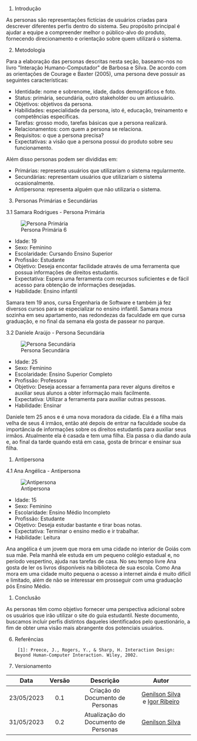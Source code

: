 1. Introdução

As personas são representações fictícias de usuários criadas para descrever diferentes perfis dentro do sistema. Seu propósito principal é ajudar a equipe a compreender melhor o público-alvo do produto, fornecendo direcionamento e orientação sobre quem utilizará o sistema.

2. Metodologia

Para a elaboração das personas descritas nesta seção, baseamo-nos no livro "Interação Humano-Computador" de Barbosa e Silva. De acordo com as orientações de Courage e Baxter (2005), uma persona deve possuir as seguintes características:

- Identidade: nome e sobrenome, idade, dados demográficos e foto.
- Status: primária, secundária, outro stakeholder ou um antiusuário.
- Objetivos: objetivos da persona.
- Habilidades: especialidade da persona, isto é, educação, treinamento e competências específicas.
- Tarefas: grosso modo, tarefas básicas que a persona realizará.
- Relacionamentos: com quem a persona se relaciona.
- Requisitos: o que a persona precisa?
- Expectativas: a visão que a persona possui do produto sobre seu funcionamento.

Além disso personas podem ser divididas em:

- Primárias: representa usuários que utilizariam o sistema regularmente.
- Secundárias: representam usuários que utilizariam o sistema ocasionalmente.
- Antipersona: representa alguém que não utilizaria o sistema.

3. Personas Primárias e Secundárias

3.1 Samara Rodrigues - Persona Primária

<figure>
  <img src="assets/PersonaPrimaria.jpg" alt="Persona Primária">
  <figcaption>Persona Primária 6</figcaption>
</figure>

- Idade: 19
- Sexo: Feminino
- Escolaridade: Cursando Ensino Superior
- Profissão: Estudante
- Objetivo: Deseja encontar facilidade através de uma ferramenta que possua informações de direitos estudantis.
- Expectativa: Espera uma ferramenta com recursos suficientes e de fácil acesso para obtenção de informações desejadas.
- Habilidade: Ensino infantil

Samara tem 19 anos, cursa Engenharia de Software e também já fez diversos cursos para se especializar no ensino infantil. Samara mora sozinha em seu apartamento, nas redondezas da faculdade em que cursa graduação, e no final da semana ela gosta de passear no parque.

3.2 Daniele Araújo - Persona Secundária

<figure>
  <img src="assets/PersonaSecundaria.jpg" alt="Persona Secundária">
  <figcaption>Persona Secundária</figcaption>
</figure>

- Idade: 25
- Sexo: Feminino
- Escolaridade: Ensino Superior Completo
- Profissão: Professora
- Objetivo: Deseja acessar a ferramenta para rever alguns direitos e auxiliar seus alunos a obter informação mais facilmente.
- Expectativa: Utilizar a ferramenta para auxiliar outras pessoas.
- Habilidade: Ensinar

Daniele tem 25 anos e é uma nova moradora da cidade. Ela é a filha mais velha de seus 4 irmãos, então até depois de entrar na faculdade soube da importância de informações sobre os direitos estudantis para auxiliar seus irmãos. Atualmente ela é casada e tem uma filha. Ela passa o dia dando aula e, ao final da tarde quando está em casa, gosta de brincar e ensinar sua filha.

1. Antipersona

4.1 Ana Angélica - Antipersona

<figure>
  <img src="assets/Antipersona.jpg" alt="Antipersona">
  <figcaption>Antipersona</figcaption>
</figure>

- Idade: 15
- Sexo: Feminino
- Escolaridade: Ensino Médio Incompleto
- Profissão: Estudante
- Objetivo: Deseja estudar bastante e tirar boas notas.
- Expectativa: Terminar o ensino medio e ir trabalhar.
- Habilidade: Leitura

Ana angélica é um jovem que mora em uma cidade no interior de Goiás com sua mãe. Pela manhã ele estuda em um pequeno colégio estadual e, no período vespertino, ajuda nas tarefas de casa. No seu tempo livre Ana gosta de ler os livros disponíveis na biblioteca de sua escola. Como Ana mora em uma cidade muito pequena o acesso a internet ainda é muito difícil e limitado, além de não se interessar em prosseguir com uma graduação pós Ensino Médio.

1. Conclusão

As personas têm como objetivo fornecer uma perspectiva adicional sobre os usuários que irão utilizar o site do guia estudantil. Neste documento, buscamos incluir perfis distintos daqueles identificados pelo questionário, a fim de obter uma visão mais abrangente dos potenciais usuários.

6. Referências


        [1]: Preece, J., Rogers, Y., & Sharp, H. Interaction Design: Beyond Human-Computer Interaction. Wiley, 2002.

7. Versionamento

| Data  | Versão |                      Descrição                       |                                                Autor                                                |                                                                                                      |
| :---: | :----: | :--------------------------------------------------: | :-------------------------------------------------------------------------------------------------: | :---------------------------------------------------------------------------------------------------------: |
| 23/05/2023 | 0.1 |      Criação do Documento de Personas     | [Genilson Silva](https://github.com/GenilsonJunior99006) e [Igor Ribeiro](https://github.com/igor-ribeir0) |  |   
| 31/05/2023 | 0.2  |      Atualização do Documento de Personas     | [Genilson Silva](https://github.com/GenilsonJunior99006)|
